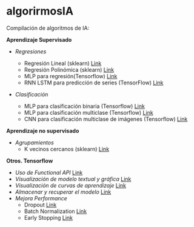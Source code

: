 # algorirmosIA

Compilación de algoritmos de IA:

**Aprendizaje Supervisado**

* _*Regresiones*_
  * Regresión Lineal (sklearn) [Link](Regresionlineal.ipynb)
  * Regresión Polinómica (sklearn) [Link](RegresionPolinomica.ipynb)
  * MLP para regresión(Tensorflow) [Link](MLP4Regression.ipynb)
  * RNN LSTM para predicción de series (TensorFlow) [Link](RNN_LTSM_TimeSeriesForecasting.ipynb)

* _*Clasificación*_
  * MLP para clasificación binaria (Tensorflow) [Link](MLP4BinaryClassification_tensorflow.ipynb)
  * MLP para clasificación multiclase (Tensorflow) [Link](MLP_multiclass_classification_tensorflow.ipynb)
  * CNN para clasificación multiclase de imágenes (Tensorflow) [Link](CNN4imageClassification.ipynb)

**Aprendizaje no supervisado**
* _*Agrupamientos*_
  * K vecinos cercanos (sklearn) [Link](KVecinosCercanos.ipynb)
  
**Otros. Tensorflow**
* _*Uso de Functional API*_ [Link](FunctionalAPITensorflow.ipynb)
* _*Visualización de modelo textual y gráfica*_ [Link](VisualizacionDeepLearningModel.ipynb)
* _*Visualización de curvas de aprendizaje*_ [Link](PintarLearningCurvesTensorFlow.ipynb)
* _*Almacenar y recuperar el modelo*_ [Link](SavingAndLoadingTheModel.ipynb)
* _*Mejora Performance*_
  * Dropout [Link](MejorarPerformance_Dropout.ipynb)
  * Batch Normalization [Link](MejorarPerformance_AcelerarEntrenamientoConBatchNormalization.ipynb)
  * Early Stopping [Link](MejorarPerformance_earlyStopping.ipynb)
